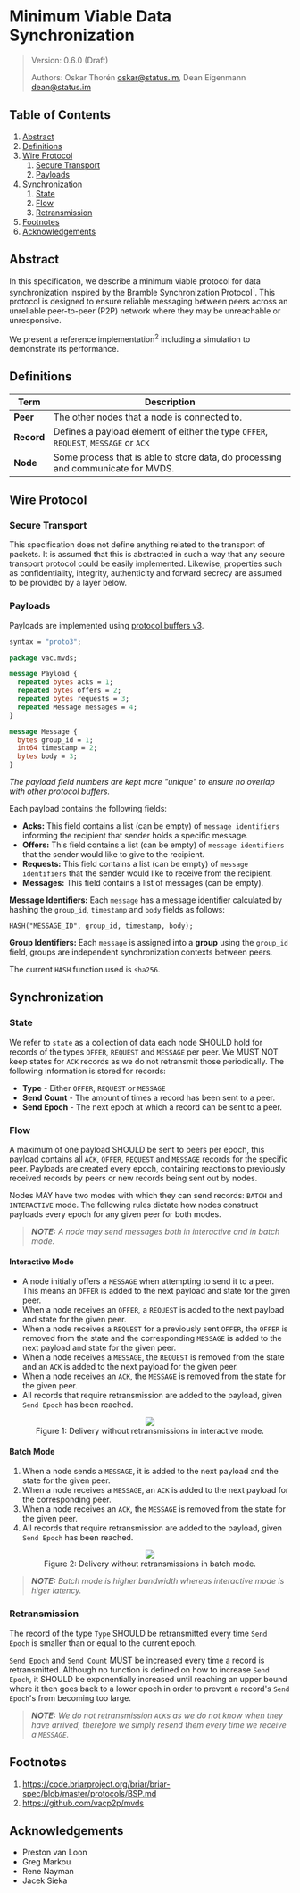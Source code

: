 # Minimum Viable Data Synchronization

> Version: 0.6.0 (Draft)
> 
> Authors: Oskar Thorén <oskar@status.im>, Dean Eigenmann <dean@status.im>

## Table of Contents

1. [Abstract](#abstract)
2. [Definitions](#definitions)
3. [Wire Protocol](#wire-protocol)
    1. [Secure Transport](#secure-transport) 
    2. [Payloads](#payloads)
4. [Synchronization](#synchronization)
    1. [State](#state)
    2. [Flow](#flow)
    3. [Retransmission](#retransmission)
5. [Footnotes](#footnotes)
6. [Acknowledgements](#acknowledgements)

## Abstract

In this specification, we describe a minimum viable protocol for data synchronization inspired by the Bramble Synchronization Protocol<sup>1</sup>. This protocol is designed to ensure reliable messaging between peers across an unreliable peer-to-peer (P2P) network where they may be unreachable or unresponsive.

We present a reference implementation<sup>2</sup> including a simulation to demonstrate its performance.

## Definitions

| Term       | Description                                                                         |
|------------|-------------------------------------------------------------------------------------|
| **Peer**   | The other nodes that a node is connected to.                                        |
| **Record** | Defines a payload element of either the type `OFFER`, `REQUEST`, `MESSAGE` or `ACK` |
| **Node**   | Some process that is able to store data, do processing and communicate for MVDS.    |

## Wire Protocol

### Secure Transport

This specification does not define anything related to the transport of packets. It is assumed that this is abstracted in such a way that any secure transport protocol could be easily implemented. Likewise, properties such as confidentiality, integrity, authenticity and forward secrecy are assumed to be provided by a layer below.

### Payloads

Payloads are implemented using [protocol buffers v3](https://developers.google.com/protocol-buffers/).

```protobuf
syntax = "proto3";

package vac.mvds;

message Payload {
  repeated bytes acks = 1;
  repeated bytes offers = 2;
  repeated bytes requests = 3;
  repeated Message messages = 4;
}

message Message {
  bytes group_id = 1;
  int64 timestamp = 2;
  bytes body = 3;
}
```

*The payload field numbers are kept more "unique" to ensure no overlap with other protocol buffers.*

Each payload contains the following fields:

- **Acks:** This field contains a list (can be empty) of `message identifiers` informing the recipient that sender holds a specific message.
- **Offers:** This field contains a list (can be empty) of `message identifiers` that the sender would like to give to the recipient.
- **Requests:** This field contains a list (can be empty) of `message identifiers` that the sender would like to receive from the recipient.
- **Messages:** This field contains a list of messages (can be empty).

**Message Identifiers:** Each `message` has a message identifier calculated by hashing the `group_id`, `timestamp` and `body` fields as follows:

```
HASH("MESSAGE_ID", group_id, timestamp, body);
```

**Group Identifiers:** Each `message` is assigned into a **group** using the `group_id` field, groups are independent synchronization contexts between peers.

The current `HASH` function used is `sha256`.

## Synchronization

### State

We refer to `state` as a collection of data each node SHOULD hold for records of the types `OFFER`, `REQUEST` and `MESSAGE` per peer. We MUST NOT keep states for `ACK` records as we do not retransmit those periodically. The following information is stored for records:

 - **Type** - Either `OFFER`, `REQUEST` or `MESSAGE`
 - **Send Count** - The amount of times a record has been sent to a peer.
 - **Send Epoch** - The next epoch at which a record can be sent to a peer.

### Flow

A maximum of one payload SHOULD be sent to peers per epoch, this payload contains all `ACK`, `OFFER`, `REQUEST` and `MESSAGE` records for the specific peer. Payloads are created every epoch, containing reactions to previously received records by peers or new records being sent out by nodes. 

Nodes MAY have two modes with which they can send records: `BATCH` and `INTERACTIVE` mode. The following rules dictate how nodes construct payloads every epoch for any given peer for both modes.

> ***NOTE:** A node may send messages both in interactive and in batch mode.*

#### Interactive Mode

 - A node initially offers a `MESSAGE` when attempting to send it to a peer. This means an `OFFER` is added to the next payload and state for the given peer.
 - When a node receives an `OFFER`, a `REQUEST` is added to the next payload and state for the given peer. 
 - When a node receives a `REQUEST` for a previously sent `OFFER`, the `OFFER` is removed from the state and the corresponding `MESSAGE` is added to the next payload and state for the given peer.
 - When a node receives a `MESSAGE`, the `REQUEST` is removed from the state and an `ACK` is added to the next payload for the given peer.
 - When a node receives an `ACK`, the `MESSAGE` is removed from the state for the given peer.
 - All records that require retransmission are added to the payload, given `Send Epoch` has been reached.

<p align="center">
    <img src="./assets/mvds/interactive.png" />
    <br />
    Figure 1: Delivery without retransmissions in interactive mode.
</p>

#### Batch Mode

 1. When a node sends a `MESSAGE`, it is added to the next payload and the state for the given peer.
 2. When a node receives a `MESSAGE`, an `ACK` is added to the next payload for the corresponding peer.
 3. When a node receives an `ACK`, the `MESSAGE` is removed from the state for the given peer.
 4. All records that require retransmission are added to the payload, given `Send Epoch` has been reached.

<!-- diagram -->

<p align="center">
    <img src="./assets/mvds/batch.png" />
    <br />
    Figure 2: Delivery without retransmissions in batch mode.
</p>


> ***NOTE:** Batch mode is higher bandwidth whereas interactive mode is higer latency.*

<!-- Interactions with state, flow chart with retransmissions? -->

### Retransmission

The record of the type `Type` SHOULD be retransmitted every time `Send Epoch` is smaller than or equal to the current epoch.

`Send Epoch` and `Send Count` MUST be increased every time a record is retransmitted. Although no function is defined on how to increase `Send Epoch`, it SHOULD be exponentially increased until reaching an upper bound where it then goes back to a lower epoch in order to prevent a record's `Send Epoch`'s from becoming too large.

> ***NOTE:** We do not retransmission `ACK`s as we do not know when they have arrived, therefore we simply resend them every time we receive a `MESSAGE`.*

## Footnotes

1. <https://code.briarproject.org/briar/briar-spec/blob/master/protocols/BSP.md>
2. <https://github.com/vacp2p/mvds>

## Acknowledgements
 - Preston van Loon
 - Greg Markou
 - Rene Nayman
 - Jacek Sieka
